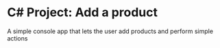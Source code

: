 # C# Project: Add a product
A simple console app that lets the user add products and perform simple actions
